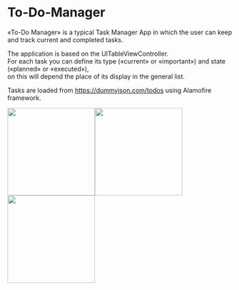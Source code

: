 # To-Do-Manager

«To-Do Manager» is a typical Task Manager App in which the user can keep and track current and completed tasks. 

The application is based on the UITableViewController.  
For each task you can define its type («current» or «important») and state («planned» or «executed»),  
on this will depend the place of its display in the general list. 

Tasks are loaded from https://dummyjson.com/todos using Alamofire framework. 



<img width="196" src="https://user-images.githubusercontent.com/80542175/204855331-2a59d148-92ba-4f48-bb81-595de83b2ab5.gif"><img width="196" src="https://user-images.githubusercontent.com/80542175/204855361-5c83b106-5976-4ecd-b14c-24e31606a93e.gif"><img width="196" src="https://user-images.githubusercontent.com/80542175/204855376-60a9a573-0e95-4c60-952e-ae085ba5573b.gif">
